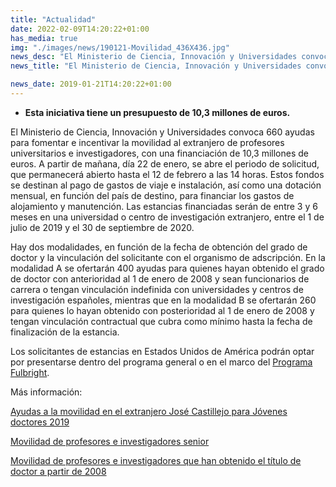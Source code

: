 ```yaml
---
title: "Actualidad"
date: 2022-02-09T14:20:22+01:00
has_media: true
img: "./images/news/190121-Movilidad_436X436.jpg"
news_desc: "El Ministerio de Ciencia, Innovación y Universidades convoca 660 ayudas para fomentar e incentivar la movilidad al extranjero de profesores universitarios e investigadores, con una financiación de 10,3 millones de euros. A partir de mañana, día 22 de enero, se abre el periodo de solicitud, que permanecerá abierto hasta el 12 de febrero a las 14 horas. Estos fondos se destinan al pago de gastos de viaje e instalación, así como una dotación mensual, en función del país de destino, para financiar los gastos de alojamiento y manutención. Las estancias financiadas serán de entre 3 y 6 meses en una universidad o centro de investigación extranjero, entre el 1 de julio de 2019 y el 30 de septiembre de 2020."
news_title: "El Ministerio de Ciencia, Innovación y Universidades convoca 660 ayudas de movilidad internacional"

news_date: 2019-01-21T14:20:22+01:00
---
```

<ul>
<li><b>Esta iniciativa tiene un presupuesto de 10,3 millones de euros.</b></li>
</ul>
<p>El Ministerio de Ciencia, Innovaci&oacute;n y Universidades convoca 660 ayudas para fomentar e incentivar la movilidad al extranjero de profesores universitarios e investigadores, con una financiaci&oacute;n de 10,3 millones de euros. A partir de ma&ntilde;ana, d&iacute;a 22 de enero, se abre el periodo de solicitud, que permanecer&aacute; abierto hasta el 12 de febrero a las 14 horas. Estos fondos se destinan al pago de gastos de viaje e instalaci&oacute;n, as&iacute; como una dotaci&oacute;n mensual, en funci&oacute;n del pa&iacute;s de destino, para financiar los gastos de alojamiento y manutenci&oacute;n. Las estancias financiadas ser&aacute;n de entre 3 y 6 meses en una universidad o centro de investigaci&oacute;n extranjero, entre el 1 de julio de 2019 y el 30 de septiembre de 2020.</p>
<p>Hay dos modalidades, en funci&oacute;n de la fecha de obtenci&oacute;n del grado de doctor y la vinculaci&oacute;n del solicitante con el organismo de adscripci&oacute;n. En la modalidad A se ofertar&aacute;n 400 ayudas para quienes hayan obtenido el grado de doctor con anterioridad al 1 de enero de 2008 y sean funcionarios de carrera o tengan vinculaci&oacute;n indefinida con universidades y centros de investigaci&oacute;n espa&ntilde;oles, mientras que en la modalidad B se ofertar&aacute;n 260 para quienes lo hayan obtenido con posterioridad al 1 de enero de 2008 y tengan vinculaci&oacute;n contractual que cubra como m&iacute;nimo hasta la fecha de finalizaci&oacute;n de la estancia.</p>
<p>Los solicitantes de estancias en Estados Unidos de Am&eacute;rica podr&aacute;n optar por presentarse dentro del programa general o en el marco del<span>&nbsp;</span><a title="Ir a 'Programa Fulbright', en ventana nueva" href="https://fulbright.es/">Programa Fulbright</a>.</p>
<p>M&aacute;s informaci&oacute;n:</p>
<p><a title="Ir a 'Ayudas a la movilidad en el extranjero Jos&eacute; Castillejo para J&oacute;venes doctores 2019', en ventana nueva" href="http://www.ciencia.gob.es/portal/site/MICINN/menuitem.dbc68b34d11ccbd5d52ffeb801432ea0/?vgnextoid=1e8969fcfe058610VgnVCM1000001d04140aRCRD&amp;vgnextchannel=86fe407933f47610VgnVCM1000001d04140aRCRD">Ayudas a la movilidad en el extranjero Jos&eacute; Castillejo para J&oacute;venes doctores 2019</a></p>
<p><a title="Ir a 'Movilidad de profesores e investigadores senior', en ventana nueva" href="http://www.ciencia.gob.es/portal/site/MICINN/menuitem.dbc68b34d11ccbd5d52ffeb801432ea0/?vgnextoid=c2cf0c8720d48610VgnVCM1000001d04140aRCRD&amp;vgnextchannel=86fe407933f47610VgnVCM1000001d04140aRCRD">Movilidad de profesores e investigadores senior</a></p>
<p><a title="Ir a 'Movilidad de profesores e investigadores que han obtenido el t&iacute;tulo de doctor', en ventana nueva" href="http://www.ciencia.gob.es/portal/site/MICINN/menuitem.dbc68b34d11ccbd5d52ffeb801432ea0/?vgnextoid=22b4bff715c48610VgnVCM1000001d04140aRCRD&amp;vgnextchannel=810ca07ecbf47610VgnVCM1000001d04140aRCRD">Movilidad de profesores e investigadores que han obtenido el t&iacute;tulo de doctor a partir de 2008</a></p>